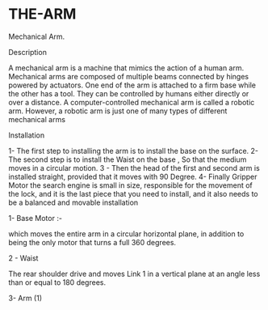 # THE-ARM
Mechanical Arm.

Description

A mechanical arm is a machine that mimics the action of a human arm. Mechanical arms are composed of multiple beams connected by hinges powered by actuators. One end of the arm is attached to a firm base while the other has a tool. They can be controlled by humans either directly or over a distance. A computer-controlled mechanical arm is called a robotic arm. However, a robotic arm is just one of many types of different mechanical arms


Installation

1- The first step to installing the arm is to install the base on the surface.
2- The second step is to install the Waist on the base , So that the medium moves in a circular motion.
3 - Then the head of the first and second arm is installed straight, provided that it moves with 90 Degree.
4- Finally Gripper Motor the search engine is small in size, responsible for the movement of the lock, and it is the last piece that you need to install, and it also needs to be a balanced and movable installation




1- Base Motor :- 

 which moves the entire arm in a circular horizontal plane, in addition to being the only motor that turns a full 360 degrees.

2 - Waist 

The rear shoulder drive and moves Link 1 in a vertical plane at an angle less than or equal to 180 degrees.

3- Arm (1)






